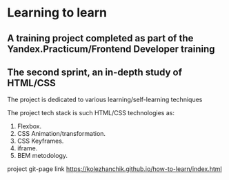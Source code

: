 # Learning to learn
## A training project completed as part of the Yandex.Practicum/Frontend Developer training
## The second sprint, an in-depth study of HTML/CSS

The project is dedicated to various learning/self-learning techniques 

The project tech stack is such HTML/CSS technologies as: 

1. Flexbox. 
2. CSS Animation/transformation.
3. CSS Keyframes.
4. iframe.
5. BEM metodology. 


project git-page link https://kolezhanchik.github.io/how-to-learn/index.html

